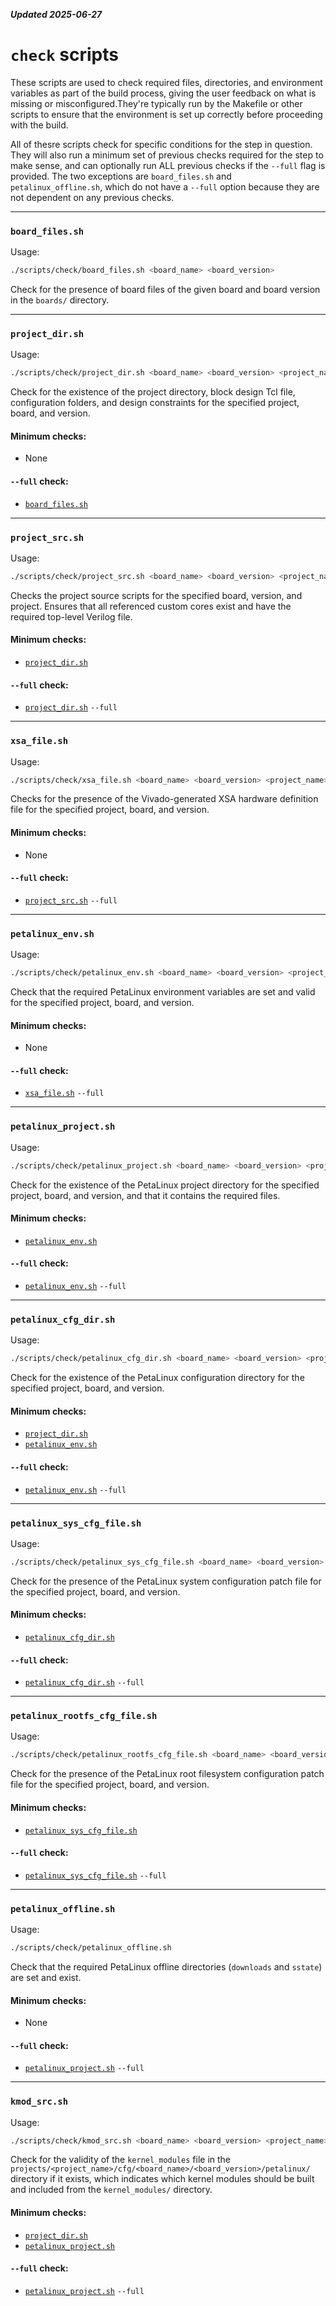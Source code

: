 ***Updated 2025-06-27***

# `check` scripts

These scripts are used to check required files, directories, and environment variables as part of the build process, giving the user feedback on what is missing or misconfigured.They're typically run by the Makefile or other scripts to ensure that the environment is set up correctly before proceeding with the build.

All of thesre scripts check for specific conditions for the step in question. They will also run a minimum set of previous checks required for the step to make sense, and can optionally run ALL previous checks if the `--full` flag is provided. The two exceptions are `board_files.sh` and `petalinux_offline.sh`, which do not have a `--full` option because they are not dependent on any previous checks.

---

### `board_files.sh`

Usage:
```bash
./scripts/check/board_files.sh <board_name> <board_version>
```
Check for the presence of board files of the given board and board version in the `boards/` directory.

---

### `project_dir.sh`
Usage:
```bash
./scripts/check/project_dir.sh <board_name> <board_version> <project_name> [--full]
```
Check for the existence of the project directory, block design Tcl file, configuration folders, and design constraints for the specified project, board, and version.

#### Minimum checks:
- None

#### `--full` check:
- [`board_files.sh`](#board_filessh)

---

### `project_src.sh`
Usage:
```bash
./scripts/check/project_src.sh <board_name> <board_version> <project_name> [--full]
```
Checks the project source scripts for the specified board, version, and project. Ensures that all referenced custom cores exist and have the required top-level Verilog file.

#### Minimum checks:
- [`project_dir.sh`](#project_dirsh)

#### `--full` check:
- [`project_dir.sh`](#project_dirsh) `--full`

---

### `xsa_file.sh`
Usage:
```bash
./scripts/check/xsa_file.sh <board_name> <board_version> <project_name> [--full]
```
Checks for the presence of the Vivado-generated XSA hardware definition file for the specified project, board, and version.

#### Minimum checks:
- None

#### `--full` check:
- [`project_src.sh`](#project_srcsh) `--full`

---

### `petalinux_env.sh`
Usage:
```bash
./scripts/check/petalinux_env.sh <board_name> <board_version> <project_name> [--full]
```
Check that the required PetaLinux environment variables are set and valid for the specified project, board, and version.

#### Minimum checks:
- None

#### `--full` check:
- [`xsa_file.sh`](#xsa_filesh) `--full`

---

### `petalinux_project.sh`
Usage:
```bash
./scripts/check/petalinux_project.sh <board_name> <board_version> <project_name> [--full]
```
Check for the existence of the PetaLinux project directory for the specified project, board, and version, and that it contains the required files.

#### Minimum checks:
- [`petalinux_env.sh`](#petalinux_envsh)

#### `--full` check:
- [`petalinux_env.sh`](#petalinux_envsh) `--full`

---

### `petalinux_cfg_dir.sh`
Usage:
```bash
./scripts/check/petalinux_cfg_dir.sh <board_name> <board_version> <project_name> [--full]
```
Check for the existence of the PetaLinux configuration directory for the specified project, board, and version.

#### Minimum checks:
- [`project_dir.sh`](#project_dirsh)
- [`petalinux_env.sh`](#petalinux_envsh)

#### `--full` check:
- [`petalinux_env.sh`](#petalinux_envsh) `--full`

---

### `petalinux_sys_cfg_file.sh`
Usage:
```bash
./scripts/check/petalinux_sys_cfg_file.sh <board_name> <board_version> <project_name> [--full]
```
Check for the presence of the PetaLinux system configuration patch file for the specified project, board, and version.

#### Minimum checks:
- [`petalinux_cfg_dir.sh`](#petalinux_cfg_dirsh)

#### `--full` check:
- [`petalinux_cfg_dir.sh`](#petalinux_cfg_dirsh) `--full`

---

### `petalinux_rootfs_cfg_file.sh`
Usage:
```bash
./scripts/check/petalinux_rootfs_cfg_file.sh <board_name> <board_version> <project_name> [--full]
```
Check for the presence of the PetaLinux root filesystem configuration patch file for the specified project, board, and version.

#### Minimum checks:
- [`petalinux_sys_cfg_file.sh`](#petalinux_sys_cfg_filesh)

#### `--full` check:
- [`petalinux_sys_cfg_file.sh`](#petalinux_sys_cfg_filesh) `--full`

---

### `petalinux_offline.sh`
Usage:
```bash
./scripts/check/petalinux_offline.sh
```
Check that the required PetaLinux offline directories (`downloads` and `sstate`) are set and exist.

#### Minimum checks:
- None

#### `--full` check:
- [`petalinux_project.sh`](#petalinux_projectsh) `--full`

---

### `kmod_src.sh`
Usage:
```bash
./scripts/check/kmod_src.sh <board_name> <board_version> <project_name> [--full]
```
Check for the validity of the `kernel_modules` file in the `projects/<project_name>/cfg/<board_name>/<board_version>/petalinux/` directory if it exists, which indicates which kernel modules should be built and included from the `kernel_modules/` directory.

#### Minimum checks:
- [`project_dir.sh`](#project_dirsh)
- [`petalinux_project.sh`](#petalinux_projectsh)

#### `--full` check:
- [`petalinux_project.sh`](#petalinux_projectsh) `--full`
